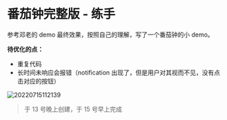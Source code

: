 # 番茄钟完整版 - 练手

参考邓老的 demo 最终效果，按照自己的理解，写了一个番茄钟的小 demo。

**待优化的点：**
- 重复代码
- 长时间未响应会报错（notification 出现了，但是用户对其视而不见，没有点击对应的按钮）

![20220715112139](https://cdn.jsdelivr.net/gh/123taojiale/dahuyou_picture@main/blogs/20220715112139.png)

> 于 13 号晚上创建，于 15 号早上完成